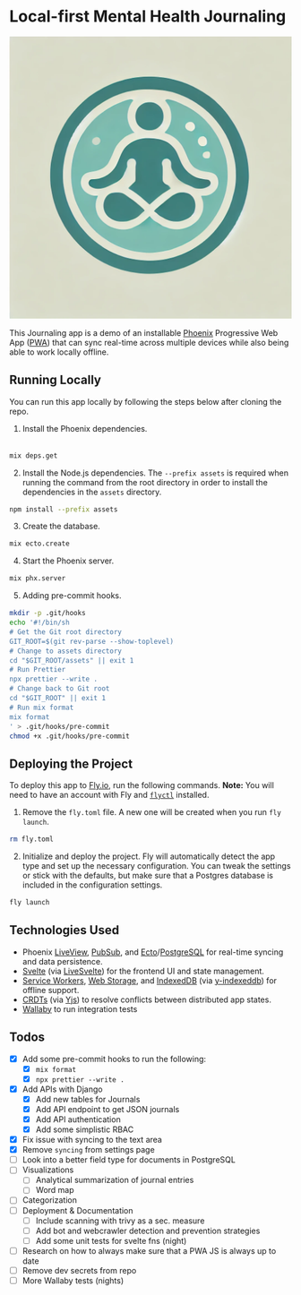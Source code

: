 # Local-first Mental Health Journaling

![Logo](logo.webp)

This Journaling app is a demo of an installable [Phoenix](https://www.phoenixframework.org/)
Progressive Web App ([PWA](https://developer.mozilla.org/en-US/docs/Web/Progressive_web_apps))
that can sync real-time across multiple devices while also being able to work locally offline.

## Running Locally

You can run this app locally by following the steps below after cloning the repo.

1. Install the Phoenix dependencies.

```sh

mix deps.get
```

2. Install the Node.js dependencies. The `--prefix assets` is required when running
the command from the root directory in order to install the dependencies in the
`assets` directory.

```sh
npm install --prefix assets
```

3. Create the database.

```sh
mix ecto.create
```

4. Start the Phoenix server.

```sh
mix phx.server
```

5. Adding pre-commit hooks.

```bash
mkdir -p .git/hooks
echo '#!/bin/sh
# Get the Git root directory
GIT_ROOT=$(git rev-parse --show-toplevel)
# Change to assets directory
cd "$GIT_ROOT/assets" || exit 1
# Run Prettier
npx prettier --write .
# Change back to Git root
cd "$GIT_ROOT" || exit 1
# Run mix format
mix format
' > .git/hooks/pre-commit
chmod +x .git/hooks/pre-commit
```

## Deploying the Project

To deploy this app to [Fly.io](https://fly.io/), run the following commands.
**Note:** You will need to have an account with Fly and
[`flyctl`](https://fly.io/docs/hands-on/install-flyctl/) installed.

1. Remove the `fly.toml` file. A new one will be created when you run `fly launch`.

```sh
rm fly.toml
```

2. Initialize and deploy the project. Fly will automatically detect the app type
and set up the necessary configuration. You can tweak the settings or stick with
the defaults, but make sure that a Postgres database is included in the
configuration settings.

```sh
fly launch
```

## Technologies Used

- Phoenix [LiveView](https://github.com/phoenixframework/phoenix_live_view),
  [PubSub](https://hexdocs.pm/phoenix/channels.html#pubsub), and
  [Ecto](https://github.com/elixir-ecto/ecto/tree/v3.11.1)/[PostgreSQL](https://www.postgresql.org/)
  for real-time syncing and data persistence.
- [Svelte](https://svelte.dev/) (via [LiveSvelte](https://github.com/woutdp/live_svelte))
  for the frontend UI and state management.
- [Service Workers](https://developer.mozilla.org/en-US/docs/Web/API/Service_Worker_API),
  [Web Storage](https://developer.mozilla.org/en-US/docs/Web/API/Web_Storage_API), and
  [IndexedDB](https://developer.mozilla.org/en-US/docs/Web/API/IndexedDB_API)
  (via [y-indexeddb](https://github.com/yjs/y-indexeddb)) for offline support.
- [CRDTs](https://crdt.tech/) (via [Yjs](https://github.com/yjs/yjs)) to resolve conflicts between
  distributed app states.
- [Wallaby](https://github.com/elixir-wallaby/wallaby) to run integration tests

## Todos

- [X] Add some pre-commit hooks to run the following:
  - [X] `mix format`
  - [X] `npx prettier --write .`
- [x] Add APIs with Django
  - [x] Add new tables for Journals
  - [X] Add API endpoint to get JSON journals
  - [X] Add API authentication
  - [X] Add some simplistic RBAC
- [x] Fix issue with syncing to the text area
- [x] Remove `syncing` from settings page
- [ ] Look into a better field type for documents in PostgreSQL
- [ ] Visualizations
  - [ ] Analytical summarization of journal entries
  - [ ] Word map
- [ ] Categorization
- [ ] Deployment & Documentation
  - [ ] Include scanning with trivy as a sec. measure
  - [ ] Add bot and webcrawler detection and prevention strategies
  - [ ] Add some unit tests for svelte fns (night)
- [ ] Research on how to always make sure that a PWA JS is always up to date
- [ ] Remove dev secrets from repo
- [ ] More Wallaby tests (nights)
